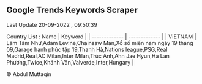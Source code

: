 

## Google Trends Keywords Scraper 
 
Last Update 20-09-2022 , 09:50:39

Country List :
 Name  | Keyword |
| ------------- | ------------- |
| VIETNAM | Lâm Tâm Như,Adam Levine,Chainsaw Man,Xổ số miền nam ngày 19 tháng 09,Garage hạnh phúc tập 19,Thanh Hà,Nations league,PSG,Real Madrid,Real,AC Milan,Inter Milan,Trúc Anh,Ahn Jae Hyun,Hà Lan Phương,Twice,Khánh Vân,Valverde,Inter,Hungary |



© Abdul Muttaqin 
